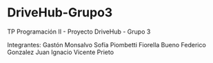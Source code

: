 # DriveHub-Grupo3
TP Programación II - Proyecto DriveHub - Grupo 3

Integrantes:
Gastón	Monsalvo
Sofía	Piombetti
Fiorella	Bueno
Federico	Gonzalez
Juan Ignacio	Vicente Prieto